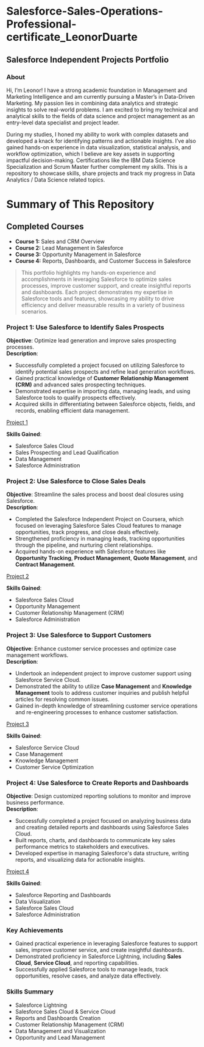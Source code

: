 # Salesforce-Sales-Operations-Professional-certificate_LeonorDuarte
## Salesforce Independent Projects Portfolio
### About
Hi, I’m Leonor! I have a strong academic foundation in Management and Marketing Intelligence and am currently pursuing a Master’s in Data-Driven Marketing. My passion lies in combining data analytics and strategic insights to solve real-world problems. I am excited to bring my technical and analytical skills to the fields of data science and project management as an entry-level data specialist and project leader.

During my studies, I honed my ability to work with complex datasets and developed a knack for identifying patterns and actionable insights. I’ve also gained hands-on experience in data visualization, statistical analysis, and workflow optimization, which I believe are key assets in supporting impactful decision-making. Certifications like the IBM Data Science Specialization and Scrum Master further complement my skills.
This is a repository to showcase skills, share projects and track my progress in Data Analytics / Data Science related topics.

# Summary of This Repository
## Completed Courses 
- **Course 1:** Sales and CRM Overview
- **Course 2:** Lead Management in Salesforce
- **Course 3:** Opportunity Management in Salesforce
- **Course 4:** Reports, Dashboards, and Customer Success in Salesforce

> This portfolio highlights my hands-on experience and accomplishments in leveraging Salesforce to optimize sales processes, improve customer support, and create insightful reports and dashboards. Each project demonstrates my expertise in Salesforce tools and features, showcasing my ability to drive efficiency and deliver measurable results in a variety of business scenarios.
> 
### **Project 1: Use Salesforce to Identify Sales Prospects**  
**Objective**: Optimize lead generation and improve sales prospecting processes.  
**Description**:  
- Successfully completed a project focused on utilizing Salesforce to identify potential sales prospects and refine lead generation workflows.  
- Gained practical knowledge of **Customer Relationship Management (CRM)** and advanced sales prospecting techniques.  
- Demonstrated expertise in importing data, managing leads, and using Salesforce tools to qualify prospects effectively.  
- Acquired skills in differentiating between Salesforce objects, fields, and records, enabling efficient data management.  

[Project 1](https://github.com/leonorduarte/Salesforce-Sales-Operations-Professional-certificate_LeonorDuarte/blob/main/Lead%20Management%20in%20Salesforce%20_LD.pdf)

**Skills Gained**:  
- Salesforce Sales Cloud  
- Sales Prospecting and Lead Qualification  
- Data Management  
- Salesforce Administration  

### **Project 2: Use Salesforce to Close Sales Deals**  
**Objective**: Streamline the sales process and boost deal closures using Salesforce.  
**Description**:  
- Completed the Salesforce Independent Project on Coursera, which focused on leveraging Salesforce Sales Cloud features to manage opportunities, track progress, and close deals effectively.  
- Strengthened proficiency in managing leads, tracking opportunities through the pipeline, and nurturing client relationships.  
- Acquired hands-on experience with Salesforce features like **Opportunity Tracking**, **Product Management**, **Quote Management**, and **Contract Management**.  

[Project 2](https://github.com/leonorduarte/Salesforce-Sales-Operations-Professional-certificate_LeonorDuarte/blob/main/Closing%20Sales%20Deals%20Project_LD.pdf)

**Skills Gained**:  
- Salesforce Sales Cloud  
- Opportunity Management  
- Customer Relationship Management (CRM)  
- Salesforce Administration  

### **Project 3: Use Salesforce to Support Customers**  
**Objective**: Enhance customer service processes and optimize case management workflows.  
**Description**:  
- Undertook an independent project to improve customer support using Salesforce Service Cloud.  
- Demonstrated the ability to utilize **Case Management** and **Knowledge Management** tools to address customer inquiries and publish helpful articles for resolving common issues.  
- Gained in-depth knowledge of streamlining customer service operations and re-engineering processes to enhance customer satisfaction.  

[Project 3](https://github.com/leonorduarte/Salesforce-Sales-Operations-Professional-certificate_LeonorDuarte/blob/main/Customer%20Success%20in%20Salesforce%20_LD.pdf)

**Skills Gained**:  
- Salesforce Service Cloud  
- Case Management  
- Knowledge Management  
- Customer Service Optimization  

### **Project 4: Use Salesforce to Create Reports and Dashboards**  
**Objective**: Design customized reporting solutions to monitor and improve business performance.  
**Description**:  
- Successfully completed a project focused on analyzing business data and creating detailed reports and dashboards using Salesforce Sales Cloud.  
- Built reports, charts, and dashboards to communicate key sales performance metrics to stakeholders and executives.  
- Developed expertise in managing Salesforce's data structure, writing reports, and visualizing data for actionable insights.  

[Project 4](https://github.com/leonorduarte/Salesforce-Sales-Operations-Professional-certificate_LeonorDuarte/blob/main/Reports%20and%20Dashboards%20in%20Salesforce_LD.pdf)

**Skills Gained**:  
- Salesforce Reporting and Dashboards  
- Data Visualization  
- Salesforce Sales Cloud  
- Salesforce Administration  

### **Key Achievements**  
- Gained practical experience in leveraging Salesforce features to support sales, improve customer service, and create insightful dashboards.  
- Demonstrated proficiency in Salesforce Lightning, including **Sales Cloud**, **Service Cloud**, and reporting capabilities.  
- Successfully applied Salesforce tools to manage leads, track opportunities, resolve cases, and analyze data effectively.  

### **Skills Summary**  
- Salesforce Lightning  
- Salesforce Sales Cloud & Service Cloud  
- Reports and Dashboards Creation  
- Customer Relationship Management (CRM)  
- Data Management and Visualization  
- Opportunity and Lead Management  

